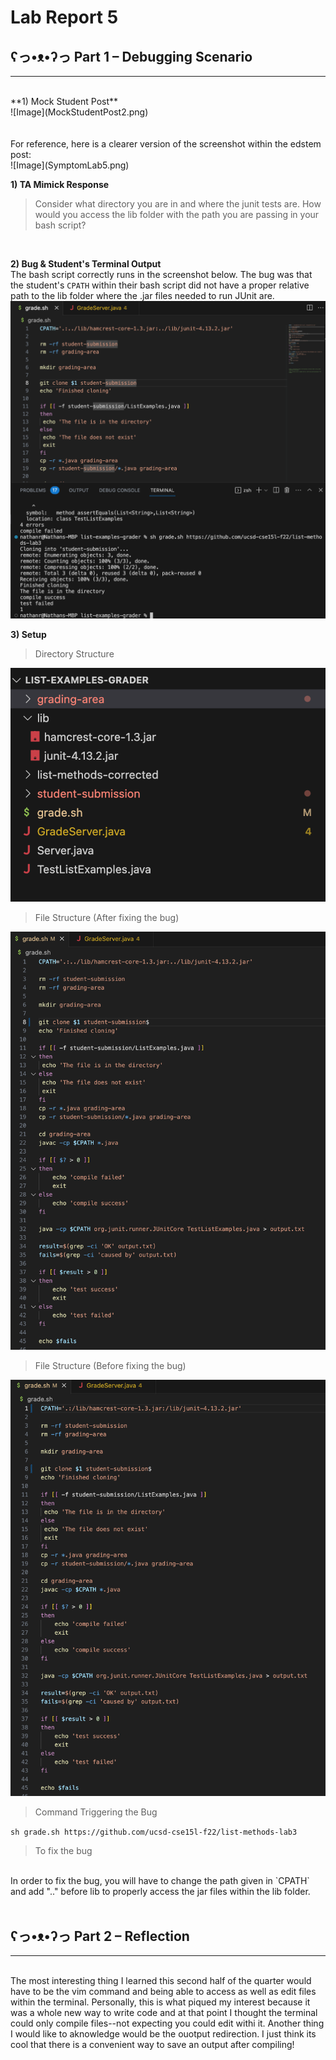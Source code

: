 # Lab Report 5 <br>
## ʕっ•ᴥ•ʔっ Part 1 – Debugging Scenario <br>
---
<br>
**1) Mock Student Post** <br>
![Image](MockStudentPost2.png) <br>
<br>
<br>
For reference, here is a clearer version of the screenshot within the edstem post: <br>
![Image](SymptomLab5.png) <br>

**1) TA Mimick Response** <br>
> Consider what directory you are in and where the junit tests are. How would you access the lib folder with the path you are passing in your bash script? 
<br>

**2) Bug & Student's Terminal Output** <br>
The bash script correctly runs in the screenshot below. The bug was that the student's `CPATH` within their bash script did not have a proper relative path to the lib folder where the .jar files needed to run JUnit are. 
![Image](ConsideringTA.png) <br>

**3) Setup** <br>
> Directory Structure <br>

![Image](DirectorySt.png) <br>

> File Structure (After fixing the bug) <br>

![Image](FileSt.png) <br>

> File Structure (Before fixing the bug) <br>

![Image](BeforeLab5.png) <br>

> Command Triggering the Bug <br>

`sh grade.sh https://github.com/ucsd-cse15l-f22/list-methods-lab3` <br>


> To fix the bug <br>
<br>
In order to fix the bug, you will have to change the path given in `CPATH` and add ".." before lib to properly access the jar files within the lib folder. <br><br>

## ʕっ•ᴥ•ʔっ Part 2 – Reflection <br>
---
<br>
The most interesting thing I learned this second half of the quarter would have to be the vim command and being able to access as well as edit files within the terminal. Personally, this is what piqued my interest because it was a whole new way to write code and at that point I thought the terminal could only compile files--not expecting you could edit withi it. Another thing I would like to aknowledge would be the ouotput redirection. I just think its cool that there is a convenient way to save an output after compiling!









